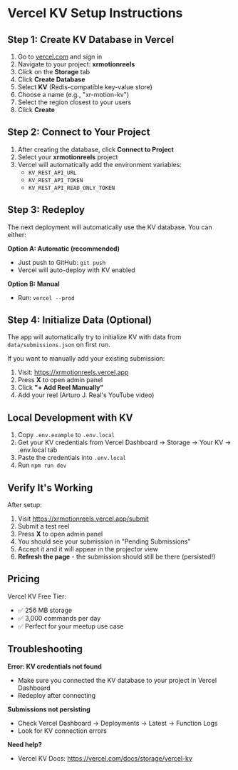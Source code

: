 # Vercel KV Setup Instructions

## Step 1: Create KV Database in Vercel

1. Go to [vercel.com](https://vercel.com) and sign in
2. Navigate to your project: **xrmotionreels**
3. Click on the **Storage** tab
4. Click **Create Database**
5. Select **KV** (Redis-compatible key-value store)
6. Choose a name (e.g., "xr-motion-kv")
7. Select the region closest to your users
8. Click **Create**

## Step 2: Connect to Your Project

1. After creating the database, click **Connect to Project**
2. Select your **xrmotionreels** project
3. Vercel will automatically add the environment variables:
   - `KV_REST_API_URL`
   - `KV_REST_API_TOKEN`
   - `KV_REST_API_READ_ONLY_TOKEN`

## Step 3: Redeploy

The next deployment will automatically use the KV database. You can either:

**Option A: Automatic (recommended)**
- Just push to GitHub: `git push`
- Vercel will auto-deploy with KV enabled

**Option B: Manual**
- Run: `vercel --prod`

## Step 4: Initialize Data (Optional)

The app will automatically try to initialize KV with data from `data/submissions.json` on first run.

If you want to manually add your existing submission:
1. Visit: https://xrmotionreels.vercel.app
2. Press **X** to open admin panel
3. Click **"+ Add Reel Manually"**
4. Add your reel (Arturo J. Real's YouTube video)

## Local Development with KV

1. Copy `.env.example` to `.env.local`
2. Get your KV credentials from Vercel Dashboard → Storage → Your KV → .env.local tab
3. Paste the credentials into `.env.local`
4. Run `npm run dev`

## Verify It's Working

After setup:
1. Visit https://xrmotionreels.vercel.app/submit
2. Submit a test reel
3. Press **X** to open admin panel
4. You should see your submission in "Pending Submissions"
5. Accept it and it will appear in the projector view
6. **Refresh the page** - the submission should still be there (persisted!)

## Pricing

Vercel KV Free Tier:
- ✅ 256 MB storage
- ✅ 3,000 commands per day
- ✅ Perfect for your meetup use case

## Troubleshooting

**Error: KV credentials not found**
- Make sure you connected the KV database to your project in Vercel Dashboard
- Redeploy after connecting

**Submissions not persisting**
- Check Vercel Dashboard → Deployments → Latest → Function Logs
- Look for KV connection errors

**Need help?**
- Vercel KV Docs: https://vercel.com/docs/storage/vercel-kv
